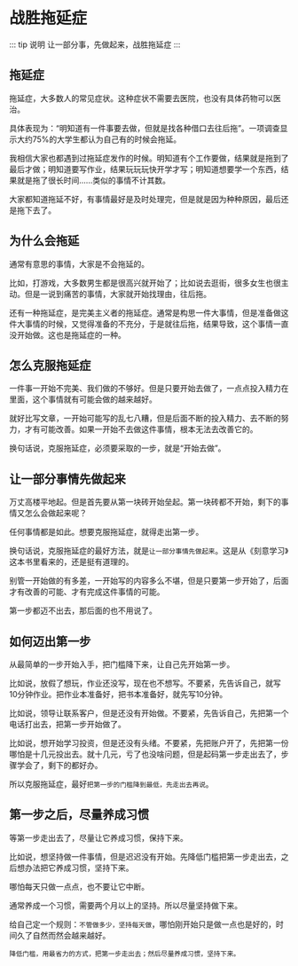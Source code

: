 # 战胜拖延症

::: tip 说明
让一部分事，先做起来，战胜拖延症
:::

## 拖延症

拖延症，大多数人的常见症状。这种症状不需要去医院，也没有具体药物可以医治。  

具体表现为：“明知道有一件事要去做，但就是找各种借口去往后拖”。一项调查显示大约75%的大学生都认为自己有的时候会拖延。  

我相信大家也都遇到过拖延症发作的时候。明知道有个工作要做，结果就是拖到了最后才做；明知道要写作业，结果玩玩玩快开学才写；明知道想要学一个东西，结果就是拖了很长时间......类似的事情不计其数。  

大家都知道拖延不好，有事情最好是及时处理完，但是就是因为种种原因，最后还是拖下去了。

## 为什么会拖延

通常有意思的事情，大家是不会拖延的。  

比如，打游戏，大多数男生都是很高兴就开始了；比如说去逛街，很多女生也很主动。但是一说到痛苦的事情，大家就开始找理由，往后拖。  

还有一种拖延症，是完美主义者的拖延症。通常是构思一件大事情，但是准备做这件大事情的时候，又觉得准备的不充分，于是就往后拖，结果导致，这个事情一直没开始做。这也是拖延症的一种。

## 怎么克服拖延症

一件事一开始不完美、我们做的不够好。但是只要开始去做了，一点点投入精力在里面，这个事情就有可能会做的越来越好。  

就好比写文章，一开始可能写的乱七八糟，但是后面不断的投入精力、去不断的努力，才有可能改善。如果一开始不去做这件事情，根本无法去改善它的。  

换句话说，克服拖延症，必须要采取的一步，就是“开始去做”。

## 让一部分事情先做起来

万丈高楼平地起。但是首先要从第一块砖开始垒起。第一块砖都不开始，剩下的事情又怎么会做起来呢？  

任何事情都是如此。想要克服拖延症，就得走出第一步。  

换句话说，克服拖延症的最好方法，就是`让一部分事情先做起来`。这是从《刻意学习》这本书里看来的，还是挺有道理的。  

别管一开始做的有多差，一开始写的内容多么不堪，但是只要第一步开始了，后面才有改善的可能、才有完成这件事情的可能。  

第一步都迈不出去，那后面的也不用说了。

## 如何迈出第一步

从最简单的一步开始入手，把门槛降下来，让自己先开始第一步。  

比如说，放假了想玩，作业还没写，现在也不想写。不要紧，先告诉自己，就写10分钟作业。把作业本准备好，把书本准备好，就先写10分钟。  

比如说，领导让联系客户，但是还没有开始做。不要紧，先告诉自己，先把第一个电话打出去，把第一步开始做了。  

比如说，想开始学习投资，但是还没有头绪。不要紧，先把账户开了，先把第一份哪怕是十几元投出去。就十几元，亏了也没啥问题，但是起码第一步走出去了，步骤学会了，剩下的都好办。  

所以克服拖延症，最好`把第一步的门槛降到最低，先走出去再说`。

## 第一步之后，尽量养成习惯

等第一步走出去了，尽量让它养成习惯，保持下来。  

比如说，想坚持做一件事情，但是迟迟没有开始。先降低门槛把第一步走出去，之后想办法把它养成习惯，坚持下来。  

哪怕每天只做一点点，也不要让它中断。  

通常养成一个习惯，需要两个月以上的坚持。所以尽量坚持做下来。  

给自己定一个规则：`不管做多少，坚持每天做`，哪怕刚开始只是做一点也是好的，时间久了自然而然会越来越好。  

`降低门槛，用最省力的方式，把第一步走出去；然后尽量养成习惯，坚持下来。`
